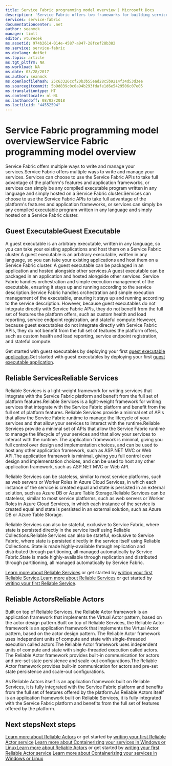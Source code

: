 ```yaml
---
title: Service Fabric programming model overview | Microsoft Docs
description: 'Service Fabric offers two frameworks for building services: the actor framework and the services framework. They offer distinct trade-offs in simplicity and control.'
services: service-fabric
documentationcenter: .net
author: seanmck
manager: timlt
editor: vturecek
ms.assetid: 974b2614-014e-4587-a947-28fcef28b382
ms.service: service-fabric
ms.devlang: dotNet
ms.topic: article
ms.tgt_pltfrm: NA
ms.workload: NA
ms.date: 03/28/2017
ms.author: seanmck
ms.openlocfilehash: 25c63326ccf20b3b55ead28c5b9214f34d53d3ee
ms.sourcegitcommit: 5b9d839c0c0a94b293fdafe1d6e5429506c07e05
ms.translationtype: HT
ms.contentlocale: nl-NL
ms.lasthandoff: 08/02/2018
ms.locfileid: "44552594"
---
```

# <a name="service-fabric-programming-model-overview"></a><span data-ttu-id="12e43-104">Service Fabric programming model overview</span><span class="sxs-lookup"><span data-stu-id="12e43-104">Service Fabric programming model overview</span></span>
<span data-ttu-id="12e43-105">Service Fabric offers multiple ways to write and manage your services.</span><span class="sxs-lookup"><span data-stu-id="12e43-105">Service Fabric offers multiple ways to write and manage your services.</span></span> <span data-ttu-id="12e43-106">Services can choose to use the Service Fabric APIs to take full advantage of the platform's features and application frameworks, or services can simply be any compiled executable program written in any language and simply hosted on a Service Fabric cluster.</span><span class="sxs-lookup"><span data-stu-id="12e43-106">Services can choose to use the Service Fabric APIs to take full advantage of the platform's features and application frameworks, or services can simply be any compiled executable program written in any language and simply hosted on a Service Fabric cluster.</span></span>

## <a name="guest-executable"></a><span data-ttu-id="12e43-107">Guest Executable</span><span class="sxs-lookup"><span data-stu-id="12e43-107">Guest Executable</span></span>
<span data-ttu-id="12e43-108">A guest executable is an arbitrary executable, written in any language, so you can take your existing applications and host them on a Service Fabric cluster.</span><span class="sxs-lookup"><span data-stu-id="12e43-108">A guest executable is an arbitrary executable, written in any language, so you can take your existing applications and host them on a Service Fabric cluster.</span></span> <span data-ttu-id="12e43-109">A guest executable can be packaged in an application and hosted alongside other services.</span><span class="sxs-lookup"><span data-stu-id="12e43-109">A guest executable can be packaged in an application and hosted alongside other services.</span></span> <span data-ttu-id="12e43-110">Service Fabric handles orchestration and simple execution management of the executable, ensuring it stays up and running according to the service description.</span><span class="sxs-lookup"><span data-stu-id="12e43-110">Service Fabric handles orchestration and simple execution management of the executable, ensuring it stays up and running according to the service description.</span></span> <span data-ttu-id="12e43-111">However, because guest executables do not integrate directly with Service Fabric APIs, they do not benefit from the full set of features the platform offers, such as custom health and load reporting, service endpoint registration, and stateful compute.</span><span class="sxs-lookup"><span data-stu-id="12e43-111">However, because guest executables do not integrate directly with Service Fabric APIs, they do not benefit from the full set of features the platform offers, such as custom health and load reporting, service endpoint registration, and stateful compute.</span></span>

<span data-ttu-id="12e43-112">Get started with guest executables by deploying your first [guest executable application](service-fabric-deploy-existing-app.md).</span><span class="sxs-lookup"><span data-stu-id="12e43-112">Get started with guest executables by deploying your first [guest executable application](service-fabric-deploy-existing-app.md).</span></span>

## <a name="reliable-services"></a><span data-ttu-id="12e43-113">Reliable Services</span><span class="sxs-lookup"><span data-stu-id="12e43-113">Reliable Services</span></span>
<span data-ttu-id="12e43-114">Reliable Services is a light-weight framework for writing services that integrate with the Service Fabric platform and benefit from the full set of platform features.</span><span class="sxs-lookup"><span data-stu-id="12e43-114">Reliable Services is a light-weight framework for writing services that integrate with the Service Fabric platform and benefit from the full set of platform features.</span></span> <span data-ttu-id="12e43-115">Reliable Services provide a minimal set of APIs that allow the Service Fabric runtime to manage the lifecycle of your services and that allow your services to interact with the runtime.</span><span class="sxs-lookup"><span data-stu-id="12e43-115">Reliable Services provide a minimal set of APIs that allow the Service Fabric runtime to manage the lifecycle of your services and that allow your services to interact with the runtime.</span></span> <span data-ttu-id="12e43-116">The application framework is minimal, giving you full control over design and implementation choices, and can be used to host any other application framework, such as ASP.NET MVC or Web API.</span><span class="sxs-lookup"><span data-stu-id="12e43-116">The application framework is minimal, giving you full control over design and implementation choices, and can be used to host any other application framework, such as ASP.NET MVC or Web API.</span></span>

<span data-ttu-id="12e43-117">Reliable Services can be stateless, similar to most service platforms, such as web servers or Worker Roles in Azure Cloud Services, in which each instance of the service is created equal and state is persisted in an external solution, such as Azure DB or Azure Table Storage.</span><span class="sxs-lookup"><span data-stu-id="12e43-117">Reliable Services can be stateless, similar to most service platforms, such as web servers or Worker Roles in Azure Cloud Services, in which each instance of the service is created equal and state is persisted in an external solution, such as Azure DB or Azure Table Storage.</span></span>

<span data-ttu-id="12e43-118">Reliable Services can also be stateful, exclusive to Service Fabric, where state is persisted directly in the service itself using Reliable Collections.</span><span class="sxs-lookup"><span data-stu-id="12e43-118">Reliable Services can also be stateful, exclusive to Service Fabric, where state is persisted directly in the service itself using Reliable Collections.</span></span> <span data-ttu-id="12e43-119">State is made highly-available through replication and distributed through partitioning, all managed automatically by Service Fabric.</span><span class="sxs-lookup"><span data-stu-id="12e43-119">State is made highly-available through replication and distributed through partitioning, all managed automatically by Service Fabric.</span></span>

<span data-ttu-id="12e43-120">[Learn more about Reliable Services](service-fabric-reliable-services-introduction.md) or get started by [writing your first Reliable Service](service-fabric-reliable-services-quick-start.md).</span><span class="sxs-lookup"><span data-stu-id="12e43-120">[Learn more about Reliable Services](service-fabric-reliable-services-introduction.md) or get started by [writing your first Reliable Service](service-fabric-reliable-services-quick-start.md).</span></span>

## <a name="reliable-actors"></a><span data-ttu-id="12e43-121">Reliable Actors</span><span class="sxs-lookup"><span data-stu-id="12e43-121">Reliable Actors</span></span>
<span data-ttu-id="12e43-122">Built on top of Reliable Services, the Reliable Actor framework is an application framework that implements the Virtual Actor pattern, based on the actor design pattern.</span><span class="sxs-lookup"><span data-stu-id="12e43-122">Built on top of Reliable Services, the Reliable Actor framework is an application framework that implements the Virtual Actor pattern, based on the actor design pattern.</span></span> <span data-ttu-id="12e43-123">The Reliable Actor framework uses independent units of compute and state with single-threaded execution called actors.</span><span class="sxs-lookup"><span data-stu-id="12e43-123">The Reliable Actor framework uses independent units of compute and state with single-threaded execution called actors.</span></span> <span data-ttu-id="12e43-124">The Reliable Actor framework provides built-in communication for actors and pre-set state persistence and scale-out configurations.</span><span class="sxs-lookup"><span data-stu-id="12e43-124">The Reliable Actor framework provides built-in communication for actors and pre-set state persistence and scale-out configurations.</span></span>

<span data-ttu-id="12e43-125">As Reliable Actors itself is an application framework built on Reliable Services, it is fully integrated with the Service Fabric platform and benefits from the full set of features offered by the platform.</span><span class="sxs-lookup"><span data-stu-id="12e43-125">As Reliable Actors itself is an application framework built on Reliable Services, it is fully integrated with the Service Fabric platform and benefits from the full set of features offered by the platform.</span></span>

## <a name="next-steps"></a><span data-ttu-id="12e43-126">Next steps</span><span class="sxs-lookup"><span data-stu-id="12e43-126">Next steps</span></span>
<span data-ttu-id="12e43-127">[Learn more about Reliable Actors](service-fabric-reliable-actors-introduction.md) or get started by [writing your first Reliable Actor service](service-fabric-reliable-actors-get-started.md)
[Learn more about Containerizing your services in Windows or Linux](service-fabric-deploy-container.md)</span><span class="sxs-lookup"><span data-stu-id="12e43-127">[Learn more about Reliable Actors](service-fabric-reliable-actors-introduction.md) or get started by [writing your first Reliable Actor service](service-fabric-reliable-actors-get-started.md)
[Learn more about Containerizing your services in Windows or Linux](service-fabric-deploy-container.md)</span></span>

